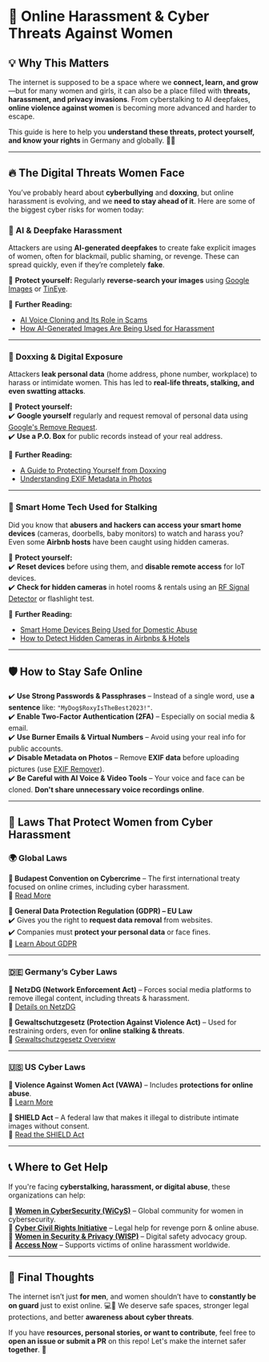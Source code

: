 # 🚨 Online Harassment & Cyber Threats Against Women  

## 💡 Why This Matters  
The internet is supposed to be a space where we **connect, learn, and grow**—but for many women and girls, it can also be a place filled with **threats, harassment, and privacy invasions**. From cyberstalking to AI deepfakes, **online violence against women** is becoming more advanced and harder to escape.  

This guide is here to help you **understand these threats, protect yourself, and know your rights** in Germany and globally. 💪🔐  

---

## **🔥 The Digital Threats Women Face**  
You’ve probably heard about **cyberbullying** and **doxxing**, but online harassment is evolving, and we **need to stay ahead of it**. Here are some of the biggest cyber risks for women today:  

### **📌 AI & Deepfake Harassment**  
Attackers are using **AI-generated deepfakes** to create fake explicit images of women, often for blackmail, public shaming, or revenge. These can spread quickly, even if they’re completely **fake**.  

🔹 **Protect yourself:** Regularly **reverse-search your images** using [Google Images](https://images.google.com/) or [TinEye](https://tineye.com/).  

🔹 **Further Reading:**  
- [AI Voice Cloning and Its Role in Scams](https://www.corporatecomplianceinsights.com/ai-voice-cloning-extortion-vishing-scams/)  
- [How AI-Generated Images Are Being Used for Harassment](https://www.nytimes.com/2023/04/10/technology/ai-women-harassment.html)  

---

### **📌 Doxxing & Digital Exposure**  
Attackers **leak personal data** (home address, phone number, workplace) to harass or intimidate women. This has led to **real-life threats, stalking, and even swatting attacks**.  

🔹 **Protect yourself:**  
✔️ **Google yourself** regularly and request removal of personal data using [Google's Remove Request](https://support.google.com/websearch/troubleshooter/3111061?hl=en).  
✔️ **Use a P.O. Box** for public records instead of your real address.  

🔹 **Further Reading:**  
- [A Guide to Protecting Yourself from Doxxing](https://www.privacyrights.org/doxxing-guide)  
- [Understanding EXIF Metadata in Photos](https://www.canto.com/blog/photo-metadata/)  

---

### **📌 Smart Home Tech Used for Stalking**  
Did you know that **abusers and hackers can access your smart home devices** (cameras, doorbells, baby monitors) to watch and harass you? Even some **Airbnb hosts** have been caught using hidden cameras.  

🔹 **Protect yourself:**  
✔️ **Reset devices** before using them, and **disable remote access** for IoT devices.  
✔️ **Check for hidden cameras** in hotel rooms & rentals using an [RF Signal Detector](https://www.theverge.com/2019/8/14/20804514/how-to-spot-hidden-spy-cameras-detect-surveillance-security) or flashlight test.  

🔹 **Further Reading:**  
- [Smart Home Devices Being Used for Domestic Abuse](https://www.theguardian.com/commentisfree/2023/apr/04/smart-tech-domestic-abusers-women)  
- [How to Detect Hidden Cameras in Airbnbs & Hotels](https://www.theguardian.com/technology/2023/may/14/hidden-cameras-airbnb-hotels-how-to-spot-them)  

---

## **🛡️ How to Stay Safe Online**  

✔️ **Use Strong Passwords & Passphrases** – Instead of a single word, use **a sentence** like: `"MyDog$RoxyIsTheBest2023!"`.  
✔️ **Enable Two-Factor Authentication (2FA)** – Especially on social media & email.  
✔️ **Use Burner Emails & Virtual Numbers** – Avoid using your real info for public accounts.  
✔️ **Disable Metadata on Photos** – Remove **EXIF data** before uploading pictures (use [EXIF Remover](https://www.verexif.com/en/)).  
✔️ **Be Careful with AI Voice & Video Tools** – Your voice and face can be cloned. **Don't share unnecessary voice recordings online**.  

---

## **📜 Laws That Protect Women from Cyber Harassment**  

### **🌍 Global Laws**  
**🔹 Budapest Convention on Cybercrime** – The first international treaty focused on online crimes, including cyber harassment.  
🔗 [Read More](https://www.coe.int/en/web/conventions/full-list/-/conventions/treaty/185)  

**🔹 General Data Protection Regulation (GDPR) – EU Law**  
✔️ Gives you the right to **request data removal** from websites.  
✔️ Companies must **protect your personal data** or face fines.  
🔗 [Learn About GDPR](https://gdpr-info.eu/)  

---

### **🇩🇪 Germany’s Cyber Laws**  
**🔹 NetzDG (Network Enforcement Act)** – Forces social media platforms to remove illegal content, including threats & harassment.  
🔗 [Details on NetzDG](https://www.bmjv.de/EN/Topics/MediaInternetAndTechnology/NetworkEnforcementAct/NetworkEnforcementAct_node.html)  

**🔹 Gewaltschutzgesetz (Protection Against Violence Act)** – Used for restraining orders, even for **online stalking & threats**.  
🔗 [Gewaltschutzgesetz Overview](https://www.gesetze-im-internet.de/englisch_gewschg/englisch_gewschg.html)  

---

### **🇺🇸 US Cyber Laws**  
**🔹 Violence Against Women Act (VAWA)** – Includes **protections for online abuse**.  
🔗 [Learn More](https://www.justice.gov/ovw)  

**🔹 SHIELD Act** – A federal law that makes it illegal to distribute intimate images without consent.  
🔗 [Read the SHIELD Act](https://github.com/Bareen-Mangal/Women-Cyber-Risks/raw/main/Resources/PDFs/May-2023-CCRI-SHIELD-Explainer.pdf)  

---

## **📞 Where to Get Help**  

If you're facing **cyberstalking, harassment, or digital abuse**, these organizations can help:  

🔹 **[Women in CyberSecurity (WiCyS)](https://www.wicys.org/)** – Global community for women in cybersecurity.  
🔹 **[Cyber Civil Rights Initiative](https://cybercivilrights.org/)** – Legal help for revenge porn & online abuse.  
🔹 **[Women in Security & Privacy (WISP)](https://www.wisporg.com/)** – Digital safety advocacy group.  
🔹 **[Access Now](https://www.accessnow.org/)** – Supports victims of online harassment worldwide.  

---

## **📌 Final Thoughts**  
The internet isn’t just **for men**, and women shouldn’t have to **constantly be on guard** just to exist online. 💻🚫 We deserve safe spaces, stronger legal protections, and better **awareness about cyber threats**.  

If you have **resources, personal stories, or want to contribute**, feel free to **open an issue or submit a PR** on this repo! Let's make the internet safer **together**. 💙  
